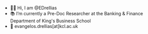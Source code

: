 * 👋🏻 Hi, I am @EDrellias
* 📚 I’m currently a Pre-Doc Researcher at the Banking & Finance Department of King's Business School
* 📧 evangelos.drellias[at]kcl.ac.uk
